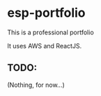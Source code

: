 # esp-portfolio
This is a professional portfolio

It uses AWS and ReactJS.

## TODO:

(Nothing, for now...)

